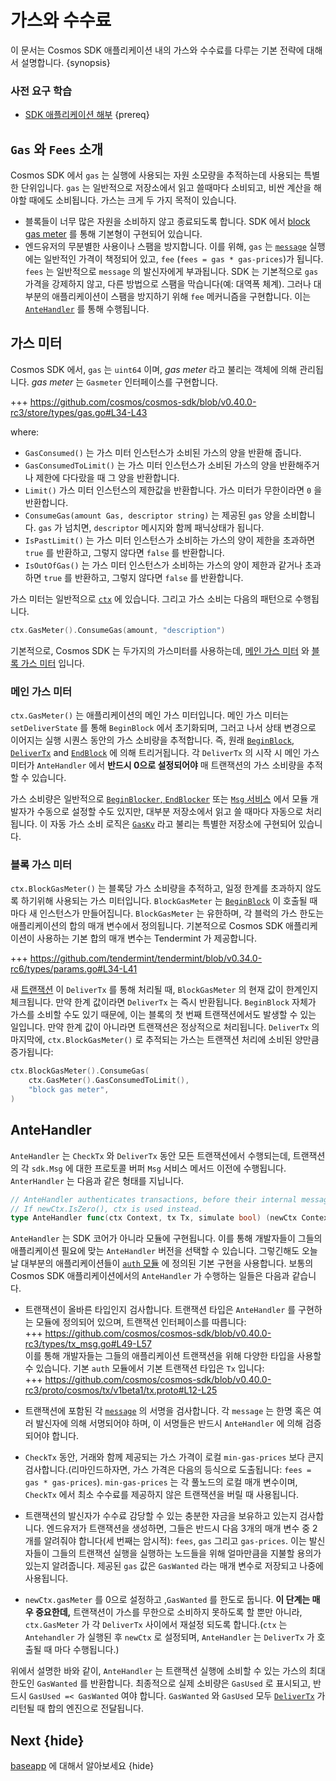 <!--
order: 5
-->

# 가스와 수수료

이 문서는 Cosmos SDK 애플리케이션 내의 가스와 수수료를 다루는 기본 전략에 대해서 설명합니다. {synopsis}

### 사전 요구 학습

- [SDK 애플리케이션 해부](./app-anatomy.d) {prereq}

## `Gas` 와 `Fees` 소개

Cosmos SDK 에서 `gas` 는 실행에 사용되는 자원 소모량을 추적하는데 사용되는 특별한 단위입니다. `gas` 는 일반적으로 저장소에서 읽고 쓸때마다 소비되고, 비싼 
계산을 해야할 때에도 소비됩니다. 가스는 크게 두 가지 목적이 있습니다.

- 블록들이 너무 많은 자원을 소비하지 않고 종료되도록 합니다. SDK 에서 [block gas meter](#block-gas-meter) 를 통해 기본형이 구현되어 있습니다.
- 엔드유저의 무분별한 사용이나 스팸을 방지합니다. 이를 위해, `gas` 는  [`message`](../building-modules/messages-and-queries.md#messages) 
  실행에는 일반적인 가격이 책정되어 있고, `fee` (`fees = gas * gas-prices`)가 됩니다. `fees` 는 일반적으로 `message` 의 발신자에게 부과됩니다. 
  SDK 는 기본적으로 `gas` 가격을 강제하지 않고, 다른 방법으로 스팸을 막습니다(예: 대역폭 체계). 그러나 대부분의 애플리케이션이 스팸을 방지하기 위해 `fee` 
  메커니즘을 구현합니다. 이는  [`AnteHandler`](#antehandler) 를 통해 수행됩니다. 

## 가스 미터

Cosmos SDK 에서, `gas` 는 `uint64` 이며, _gas meter_ 라고 불리는 객체에 의해 관리됩니다. _gas meter_ 는 `Gasmeter` 인터페이스를 구현합니다.

+++ https://github.com/cosmos/cosmos-sdk/blob/v0.40.0-rc3/store/types/gas.go#L34-L43

where:

- `GasConsumed()` 는 가스 미터 인스턴스가 소비된 가스의 양을 반환해 줍니다.
- `GasConsumedToLimit()` 는 가스 미터 인스턴스가 소비된 가스의 양을 반환해주거나 제한에 다다랐을 때 그 양을 반환합니다.
- `Limit()` 가스 미터 인스턴스의 제한값을 반환합니다. 가스 미터가 무한이라면 `0` 을 반환합니다.
- `ConsumeGas(amount Gas, descriptor string)` 는 제공된 `gas` 양을 소비합니다. `gas` 가 넘치면, `descriptor` 메시지와 함께 패닉상태가 됩니다.
- `IsPastLimit()` 는 가스 미터 인스턴스가 소비하는 가스의 양이 제한을 초과하면 `true` 를 반환하고, 그렇지 않다면 `false` 를 반환합니다.
- `IsOutOfGas()` 는 가스 미터 인스턴스가 소비하는 가스의 양이 제한과 같거나 초과하면 `true` 를 반환하고, 그렇지 않다면 `false` 를 반환합니다.

가스 미터는 일반적으로 [`ctx`](../core/context.md) 에 있습니다. 그리고 가스 소비는 다음의 패턴으로 수행됩니다.

```go
ctx.GasMeter().ConsumeGas(amount, "description")
```

기본적으로, Cosmos SDK 는 두가지의 가스미터를 사용하는데, [메인 가스 미터](#메인-가스-미터) 와 [블록 가스 미터](#블록-가스-미터) 입니다.


### 메인 가스 미터

`ctx.GasMeter()`  는 애플리케이션의 메인 가스 미터입니다. 메인 가스 미터는 `setDeliverState` 를 통해 `BeginBlock` 에서 초기화되며, 그러고 나서 
상태 변경으로 이어지는 실행 시퀀스 동안의 가스 소비량을 추적합니다. 즉, 원래  [`BeginBlock`](../core/baseapp.md#beginblock), 
[`DeliverTx`](../core/baseapp.md#delivertx) and [`EndBlock`](../core/baseapp.md#endblock) 에 의해 트리거됩니다. 각 `DeliverTx` 
의 시작 시 메인 가스 미터가 `AnteHandler` 에서 __반드시 0으로 설정되어야__ 매 트랜잭션의 가스 소비량을 추적할 수 있습니다.      

가스 소비량은 일반적으로 [`BeginBlocker`, `EndBlocker`](../building-modules/beginblock-endblock.md) 또는 
[`Msg` 서비스](../building-modules/msg-services.md) 에서 모듈 개발자가 수동으로 설정할 수도 있지만, 대부분 저장소에서 읽고 쓸 때마다 자동으로 
처리됩니다. 이 자동 가스 소비 로직은 [`GasKv`](../core/store.md#gaskv-store) 라고 불리는 특별한 저장소에 구현되어 있습니다.

### 블록 가스 미터

`ctx.BlockGasMeter()` 는 블록당 가스 소비량을 추적하고, 일정 한계를 초과하지 않도록 하기위해 사용되는 가스 미터입니다. `BlockGasMeter` 는 
[`BeginBlock`](../core/baseapp.md#beginblock) 이 호출될 때 마다 새 인스턴스가 만들어집니다. `BlockGasMeter` 는 유한하며, 각 블럭의 가스 
한도는 애플리케이션의 합의 매개 변수에서 정의됩니다. 기본적으로 Cosmos SDK 애플리케이션이 사용하는 기본 합의 매개 변수는 Tendermint 가 제공합니다. 

+++ https://github.com/tendermint/tendermint/blob/v0.34.0-rc6/types/params.go#L34-L41

새 [트랜잭션](../core/transactions.md) 이 `DeliverTx` 를 통해 처리될 때, `BlockGasMeter` 의 현재 값이 한계인지 체크됩니다. 만약 한계 
값이라면 `DeliverTx` 는 즉시 반환됩니다. `BeginBlock` 자체가 가스를 소비할 수도 있기 때문에, 이는 블록의 첫 번째 트랜잭션에서도 발생할 수 있는 일입니다. 
만약 한계 값이 아니라면 트랜잭션은 정상적으로 처리됩니다. `DeliverTx` 의 마지막에, `ctx.BlockGasMeter()` 로 추적되는 가스는 트랜잭션 처리에 소비된 
양만큼 증가됩니다:  

```go
ctx.BlockGasMeter().ConsumeGas(
	ctx.GasMeter().GasConsumedToLimit(),
	"block gas meter",
)
```

## AnteHandler

`AnteHandler` 는 `CheckTx` 와 `DeliverTx` 동안 모든 트랜잭션에서 수행되는데, 트랜잭션의 각 `sdk.Msg` 에 대한 프로토콜 버퍼 `Msg` 서비스 메서드 
이전에 수행됩니다. `AnterHandler` 는 다음과 같은 형태를 지닙니다.  

```go
// AnteHandler authenticates transactions, before their internal messages are handled.
// If newCtx.IsZero(), ctx is used instead.
type AnteHandler func(ctx Context, tx Tx, simulate bool) (newCtx Context, result Result, abort bool)
```

`AnteHandler` 는 SDK 코어가 아니라 모듈에 구현됩니다. 이를 통해 개발자들이 그들의 애플리케이션 필요에 맞는 `AnteHandler` 버전을 선택할 수 있습니다. 
그렇긴해도 오늘날 대부분의 애플리케이션들이 [`auth` 모듈](https://github.com/cosmos/cosmos-sdk/tree/master/x/auth) 에 정의된 기본 구현을 
사용합니다. 보통의 Cosmos SDK 애플리케이션에서의 `AnteHandler` 가 수행하는 일들은 다음과 같습니다. 

- 트랜잭션이 올바른 타입인지 검사합니다. 트랜잭션 타입은 `AnteHandler` 를 구현하는 모듈에 정의되어 있으며, 트랜잭션 인터페이스를 따릅니다:   
  +++ https://github.com/cosmos/cosmos-sdk/blob/v0.40.0-rc3/types/tx_msg.go#L49-L57  
 이를 통해 개발자들는 그들의 애플리케이션 트랜잭션을 위해 다양한 타입을 사용할 수 있습니다. 기본 `auth` 모듈에서 기본 트랜잭션 타입은 `Tx` 입니다:  
  +++ https://github.com/cosmos/cosmos-sdk/blob/v0.40.0-rc3/proto/cosmos/tx/v1beta1/tx.proto#L12-L25
  
- 트랜잭션에 포함된 각 [`message`](../building-modules/messages-and-queries.md#messages) 의 서명을 검사합니다. 각 `message` 는 한명 
  혹은 여러 발신자에 의해 서명되어야 하며, 이 서명들은 반드시 `AnteHandler` 에 의해 검증되어야 합니다.

- `CheckTx` 동안, 거래와 함께 제공되는 가스 가격이 로컬 `min-gas-prices` 보다 큰지 검사합니다.(리마인드하자면, 가스 가격은 다음의 등식으로 도출됩니다: 
  `fees = gas * gas-prices`). `min-gas-prices` 는 각 풀노드의 로컬 매개 변수이며, `CheckTx` 에서 최소 수수료를 제공하지 않은 트랜잭션을 버릴 
  때 사용됩니다.

- 트랜잭션의 발신자가 수수료 감당할 수 있는 충분한 자금을 보유하고 있는지 검사합니다. 엔드유저가 트랜잭션을 생성하면, 그들은 반드시 다음 3개의 매개 변수 중 2개를 
  알려줘야 합니다(세 번째는 암시적): `fees`, `gas` 그리고 `gas-prices`. 이는 발신자들이 그들의 트랜잭션 실행을 실행하는 노드들을 위해 얼마만큼을 지불할 
  용의가 있는지 알려줍니다. 제공된 `gas` 값은 `GasWanted` 라는 매개 변수로 저장되고 나중에 사용됩니다.

- `newCtx.gasMeter` 를 0으로 설정하고 ,`GasWanted` 를 한도로 둡니다. __이 단계는 매우 중요한데,__ 트랜잭션이 가스를 무한으로 소비하지 못하도록 할 
  뿐만 아니라, `ctx.GasMeter` 가 각 `DeliverTx` 사이에서 재설정 되도록 합니다.(`ctx` 는 `Antehandler` 가 실행된 후 `newCtx` 로 설정되며, 
  `AnteHandler` 는 `DeliverTx` 가 호출될 때 마다 수행됩니다.)

위에서 설명한 바와 같이, `AnteHandler` 는 트랜잭션 실행에 소비할 수 있는 가스의 최대 한도인 `GasWanted` 를 반환합니다. 최종적으로 실제 소비량은 
`GasUsed` 로 표시되고, 반드시 `GasUsed =< GasWanted` 여야 합니다. `GasWanted` 와 `GasUsed` 모두 
[`DeliverTx`](../core/baseapp.md#delivertx) 가 리턴될 때 합의 엔진으로 전달됩니다.  

## Next {hide}

[baseapp](../core/baseapp.md) 에 대해서 알아보세요 {hide}
